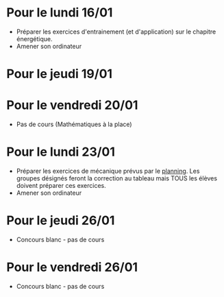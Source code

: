 # Pour le lundi 16/01
* Préparer les exercices d'entrainement (et d'application) sur le chapitre énergétique.
* Amener son ordinateur

# Pour le jeudi 19/01

# Pour le vendredi 20/01
* Pas de cours (Mathématiques à la place)

# Pour le lundi 23/01
* Préparer les exercices de mécanique prévus par le [planning](https://stanislas.edunao.com/pluginfile.php/30499/mod_resource/content/0/Planning_mecanique_1_2023.pdf). Les groupes désignés feront la correction au tableau mais TOUS les élèves doivent préparer ces exercices.
* Amener son ordinateur

# Pour le jeudi 26/01
* Concours blanc - pas de cours

# Pour le vendredi 26/01
* Concours blanc - pas de cours